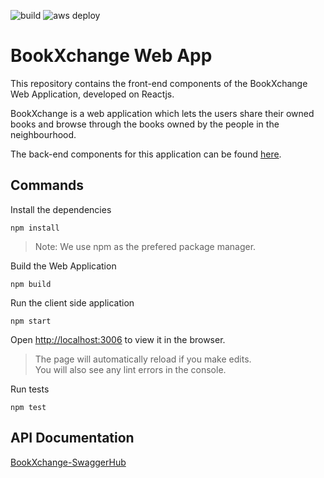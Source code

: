![build](https://github.com/edison16029/bookxchange-web-app/workflows/CI/badge.svg)
![aws deploy](https://github.com/edison16029/bookxchange-web-app/workflows/CD/badge.svg)

# BookXchange Web App

This repository contains the front-end components of the BookXchange Web Application, developed on Reactjs.

BookXchange is a web application which lets the users share their owned books and browse through the books owned by the people in the neighbourhood.

The back-end components for this application can be found [here](https://github.com/shreyas-sriram/bookxchange-server).

## Commands

Install the dependencies
```
npm install
```
> Note: We use npm as the prefered package manager.

Build the Web Application
```
npm build
```

Run the client side application
```
npm start
```
Open [http://localhost:3006](http://localhost:3006) to view it in the browser.
> The page will automatically reload if you make edits.\
> You will also see any lint errors in the console.

Run tests
```
npm test
```


## API Documentation

[BookXchange-SwaggerHub](https://app.swaggerhub.com/apis/BookXchange/BookXchange-Backend-API/1.0.0)



